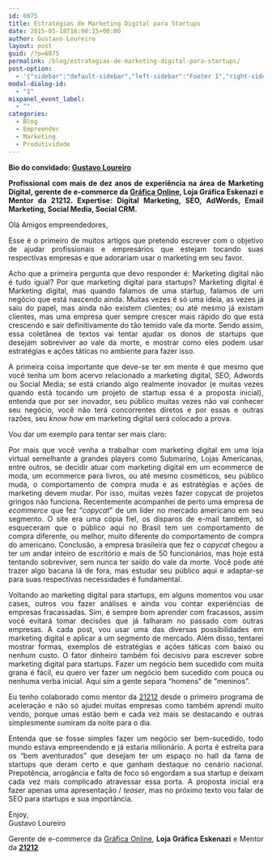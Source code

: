 ```yaml
---
id: 6075
title: Estratégias de Marketing Digital para Startups
date: 2015-05-18T16:00:15+00:00
author: Gustavo Loureiro
layout: post
guid: /?p=6075
permalink: /blog/estrategias-de-marketing-digital-para-startups/
post-option:
  - '{"sidebar":"default-sidebar","left-sidebar":"Footer 1","right-sidebar":"Footer 1","page-title":"","page-caption":""}'
modal-dialog-id:
  - "1"
mixpanel_event_label:
  - ""
categories:
  - Blog
  - Empreender
  - Marketing
  - Produtividade
---
```

<p style="text-align: justify;">
  <strong>Bio do convidado: <a href="https://br.linkedin.com/in/gustavoloureiro/pt">Gustavo Loureiro</a></strong>
</p>

<p style="text-align: justify;">
  <strong>Profissional com mais de dez anos de experiência na área de Marketing Digital, gerente de e-commerce da <a href="https://www.lojagraficaeskenazi.com.br/category" target="_blank">Gráfica Online,</a> Loja Gráfica Eskenazi e Mentor da 21212. Expertise: Digital Marketing, SEO, AdWords, Email Marketing, Social Media, Social CRM.</strong>
</p>

<p style="text-align: justify;">
  Olá Amigos empreendedores,
</p>

<p style="text-align: justify;">
  Esse é o primeiro de muitos artigos que pretendo escrever com o objetivo de ajudar profissionais e empresários que estejam tocando suas respectivas empresas e que adorariam usar o marketing em seu favor.
</p>

<p style="text-align: justify;">
  Acho que a primeira pergunta que devo responder é: Marketing digital não é tudo igual? Por que marketing digital para startups? Marketing digital é Marketing digital, mas quando falamos de uma startup, falamos de um negócio que está nascendo ainda. Muitas vezes é só uma ideia, as vezes já saiu do papel, mas ainda não existem clientes; ou até mesmo já existam clientes, mas uma empresa quer sempre crescer mais rápido do que está crescendo e sair definitivamente do tão temido vale da morte. Sendo assim, essa coletânea de textos vai tentar ajudar os donos de startups que desejam sobreviver ao vale da morte, e mostrar como eles podem usar estratégias e ações táticas no ambiente para fazer isso.
</p>

<p style="text-align: justify;">
  A primeira coisa importante que deve-se ter em mente é que mesmo que você tenha um bom acervo relacionado a marketing digital, SEO, Adwords ou Social Media; se está criando algo realmente inovador (e muitas vezes quando está tocando um projeto de startup essa é a proposta inicial), entenda que por ser inovador, seu público muitas vezes não vai conhecer seu negócio, você não terá concorrentes diretos e por essas e outras razões, seu <em>know how</em> em marketing digital será colocado a prova.
</p>

<p style="text-align: justify;">
  Vou dar um exemplo para tentar ser mais claro:
</p>

<p style="text-align: justify;">
  Por mais que você venha a trabalhar com marketing digital em uma loja virtual semelhante a grandes players como Submarino, Lojas Americanas, entre outros, se decidir atuar com marketing digital em um ecommerce de moda, um ecommerce para livros, ou até mesmo cosméticos, seu público muda, o comportamento de compra muda e as estratégias e ações de marketing devem mudar. Por isso, muitas vezes fazer copycat de projetos gringos não funciona. Recentemente acompanhei de perto uma empresa de <em>ecommerce</em> que fez “<em>copycat</em>” de um líder no mercado americano em seu segmento. O site era uma cópia fiel, os disparos de e-mail também, só esqueceram que o público aqui no Brasil tem um comportamento de compra diferente, ou melhor, muito diferente do comportamento de compra do americano. Conclusão, a empresa brasileira que fez o <em>copycat</em> chegou a ter um andar inteiro de escritório e mais de 50 funcionários, mas hoje está tentando sobreviver, sem nunca ter saído do vale da morte. Você pode até trazer algo bacana lá de fora, mas estudar seu público aqui e adaptar-se para suas respectivas necessidades é fundamental.
</p>

<p style="text-align: justify;">
  Voltando ao marketing digital para startups, em alguns momentos vou usar cases, outros vou fazer análises e ainda vou contar experiências de empresas fracassadas. Sim, é sempre bom aprender com fracassos, assim você evitará tomar decisões que já falharam no passado com outras empresas. A cada post, vou usar uma das diversas possibilidades em marketing digital e aplicar a um segmento de mercado. Além disso, tentarei mostrar formas, exemplos de estratégias e ações táticas com baixo ou nenhum custo. O fator dinheiro também foi decisivo para escrever sobre marketing digital para startups. Fazer um negócio bem sucedido com muita grana é fácil, eu quero ver fazer um negócio bem sucedido com pouca ou nenhuma verba inicial. Aqui sim a gente separa “homens” de “meninos”.
</p>

<p style="text-align: justify;">
  Eu tenho colaborado como mentor da <a href="21212.com">21212</a> desde o primeiro programa de aceleração e não só ajudei muitas empresas como também aprendi muito vendo, porque umas estão bem e cada vez mais se destacando e outras simplesmente sumiram da noite para o dia.
</p>

<p style="text-align: justify;">
  Entenda que se fosse simples fazer um negócio ser bem-sucedido, todo mundo estava empreendendo e já estaria milionário. A porta é estreita para os “bem aventurados” que desejam ter um espaço no hall da fama de startups que deram certo e que ganham destaque no cenário nacional. Prepotência, arrogância e falta de foco só engordam a sua startup e deixam cada vez mais complicado atravessar essa porta. A proposta inicial era fazer apenas uma apresentação / <em>teaser</em>, mas no próximo texto vou falar de SEO para startups e sua importância.
</p>

<p style="text-align: justify;">
  Enjoy,<br /> Gustavo Loureiro
</p>

<p style="text-align: justify;">
  Gerente de e-commerce da <a href="https://www.lojagraficaeskenazi.com.br/" target="_blank">Gráfica Online</a>, <b>Loja Gráfica Eskenazi</b> e Mentor da <b><a href="21212.com" target="_blank">21212</a></b>
</p>

&nbsp;